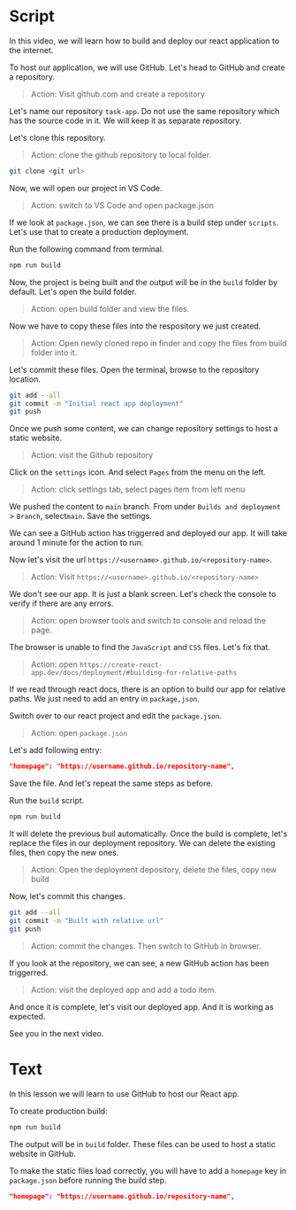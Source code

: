 # Script

In this video, we will learn how to build and deploy our react application to the internet.

To host our application, we will use GitHub. Let's head to GitHub and create a repository.

> Action: Visit github.com and create a repository

Let's name our repository `task-app`. Do not use the same repository which has the source code in it. We will keep it as separate repository.

Let's clone this repository.

> Action: clone the github repository to local folder.

```sh
git clone <git url>
```

Now, we will open our project in VS Code.

> Action: switch to VS Code and open package.json

If we look at `package.json`, we can see there is a build step under `scripts`. Let's use that to create a production deployment.

Run the following command from terminal.

```sh
npm run build
```

Now, the project is being built and the output will be in the `build` folder by default. Let's open the build folder.

> Action: open build folder and view the files.

Now we have to copy these files into the respository we just created.

> Action: Open newly cloned repo in finder and copy the files from build folder into it.

Let's commit these files. Open the terminal, browse to the repository location.

```sh
git add --all
git commit -m "Initial react app deployment"
git push
```

Once we push some content, we can change repository settings to host a static website.

> Action: visit the Github repository

Click on the `settings` icon. And select `Pages` from the menu on the left.

> Action: click settings tab, select pages item from left menu

We pushed the content to `main` branch. From under `Builds and deployment` > `Branch`, select`main`. Save the settings.

We can see a GitHub action has triggerred and deployed our app. It will take around 1 minute for the action to run.

Now let's visit the url `https://<username>.github.io/<repository-name>`.

> Action: Visit `https://<username>.github.io/<repository-name>`

We don't see our app. It is just a blank screen. Let's check the console to verify if there are any errors.

> Action: open browser tools and switch to console and reload the page.

The browser is unable to find the `JavaScript` and `CSS` files. Let's fix that.

> Action: open `https://create-react-app.dev/docs/deployment/#building-for-relative-paths`

If we read through react docs, there is an option to build our app for relative paths. We just need to add an entry in `package,json`.

Switch over to our react project and edit the `package.json`.

> Action: open `package.json`

Let's add following entry:

```json
"homepage": "https://username.github.io/repository-name",
```

Save the file. And let's repeat the same steps as before.

Run the `build` script.

```sh
npm run build
```

It will delete the previous buil automatically. Once the build is complete, let's replace the files in our deployment repository. We can delete the existing files, then copy the new ones.

> Action: Open the deployment depository, delete the files, copy new build

Now, let's commit this changes.

```sh
git add --all
git commit -m "Built with relative url"
git push
```

> Action: commit the changes. Then switch to GitHub in browser.

If you look at the repository, we can see, a new GitHub action has been triggerred.

> Action: visit the deployed app and add a todo item.

And once it is complete, let's visit our deployed app. And it is working as expected.

See you in the next video.


# Text

In this lesson we will learn to use GitHub to host our React app.

To create production build:

```sh
npm run build
```

The output will be in `build` folder. These files can be used to host a static website in GitHub.

To make the static files load correctly, you will have to add a `homepage` key in `package.json` before running the build step.

```json
"homepage": "https://username.github.io/repository-name",
```